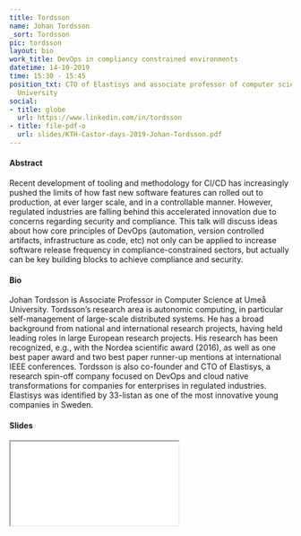 ```yaml
---
title: Tordsson
name: Johan Tordsson
_sort: Tordsson
pic: tordsson
layout: bio
work_title: DevOps in compliancy constrained environments
datetime: 14-10-2019
time: 15:30 - 15:45
position_txt: CTO of Elastisys and associate professor of computer science at Umeå
  University
social:
- title: globe
  url: https://www.linkedin.com/in/tordsson
- title: file-pdf-o
  url: slides/KTH-Castor-days-2019-Johan-Tordsson.pdf
---
```


#### Abstract

Recent development of tooling and methodology for CI/CD has increasingly pushed the limits of how fast new software features can rolled out to production, at ever larger scale, and in a controllable manner. However, regulated industries are falling behind this accelerated innovation due to concerns regarding security and compliance. This talk will discuss ideas about how core principles of DevOps (automation, version controlled artifacts, infrastructure as code, etc) not only can be applied to increase software release frequency in compliance-constrained sectors, but actually can be key building blocks to achieve compliance and security.

#### Bio

Johan Tordsson is Associate Professor in Computer Science at Umeå University. Tordsson’s research area is autonomic computing, in particular self-management of large-scale distributed systems. He has a broad background from national and international research projects, having held leading roles in large European research projects. His research has been recognized, e.g., with the Nordea scientific award (2016), as well as one best paper award and two best paper runner-up mentions at international IEEE conferences. Tordsson is also co-founder and CTO of Elastisys, a research spin-off company focused on DevOps and cloud native transformations for companies for enterprises in regulated industries. Elastisys was identified by 33-listan as one of the most innovative young companies in Sweden. 


#### Slides


<iframe class="slides" src="pdf/web/viewer.html?file=/slides/KTH-Castor-days-2019-Johan-Tordsson.pdf"></iframe>


